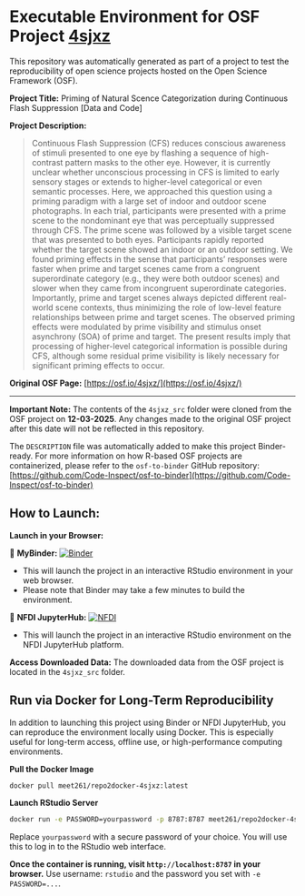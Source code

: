 # Executable Environment for OSF Project [4sjxz](https://osf.io/4sjxz/)

This repository was automatically generated as part of a project to test the reproducibility of open science projects hosted on the Open Science Framework (OSF).

**Project Title:** Priming of Natural Scence Categorization during Continuous Flash Suppression [Data and Code]

**Project Description:**
> Continuous Flash Suppression (CFS) reduces conscious awareness of stimuli presented to one eye by flashing a sequence of high-contrast pattern masks to the other eye. However, it is currently unclear whether unconscious processing in CFS is limited to early sensory stages or extends to higher-level categorical or even semantic processes. Here, we approached this question using a priming paradigm with a large set of indoor and outdoor scene photographs. In each trial, participants were presented with a prime scene to the nondominant eye that was perceptually suppressed through CFS. The prime scene was followed by a visible target scene that was presented to both eyes. Participants rapidly reported whether the target scene showed an indoor or an outdoor setting. We found priming effects in the sense that participants’ responses were faster when prime and target scenes came from a congruent superordinate category (e.g., they were both outdoor scenes) and slower when they came from incongruent superordinate categories. Importantly, prime and target scenes always depicted different real-world scene contexts, thus minimizing the role of low-level feature relationships between prime and target scenes. The observed priming effects were modulated by prime visibility and stimulus onset asynchrony (SOA) of prime and target. The present results imply that processing of higher-level categorical information is possible during CFS, although some residual prime visibility is likely necessary for significant priming effects to occur.

**Original OSF Page:** [https://osf.io/4sjxz/](https://osf.io/4sjxz/)

---

**Important Note:** The contents of the `4sjxz_src` folder were cloned from the OSF project on **12-03-2025**. Any changes made to the original OSF project after this date will not be reflected in this repository.

The `DESCRIPTION` file was automatically added to make this project Binder-ready. For more information on how R-based OSF projects are containerized, please refer to the `osf-to-binder` GitHub repository: [https://github.com/Code-Inspect/osf-to-binder](https://github.com/Code-Inspect/osf-to-binder)

## How to Launch:

**Launch in your Browser:**

🚀 **MyBinder:** [![Binder](https://mybinder.org/badge_logo.svg)](https://mybinder.org/v2/gh/code-inspect-binder/osf_4sjxz/HEAD?urlpath=rstudio)

   * This will launch the project in an interactive RStudio environment in your web browser.
   * Please note that Binder may take a few minutes to build the environment.

🚀 **NFDI JupyterHub:** [![NFDI](https://nfdi-jupyter.de/images/nfdi_badge.svg)](https://hub.nfdi-jupyter.de/r2d/gh/code-inspect-binder/osf_4sjxz/HEAD?urlpath=rstudio)

   * This will launch the project in an interactive RStudio environment on the NFDI JupyterHub platform.

**Access Downloaded Data:**
The downloaded data from the OSF project is located in the `4sjxz_src` folder.

## Run via Docker for Long-Term Reproducibility

In addition to launching this project using Binder or NFDI JupyterHub, you can reproduce the environment locally using Docker. This is especially useful for long-term access, offline use, or high-performance computing environments.

**Pull the Docker Image**

```bash
docker pull meet261/repo2docker-4sjxz:latest
```

**Launch RStudio Server**

```bash
docker run -e PASSWORD=yourpassword -p 8787:8787 meet261/repo2docker-4sjxz
```
Replace `yourpassword` with a secure password of your choice. You will use this to log in to the RStudio web interface.

**Once the container is running, visit `http://localhost:8787` in your browser.**
Use username: `rstudio` and the password you set with `-e PASSWORD=...`.
